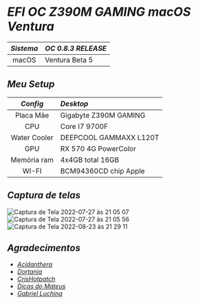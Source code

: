 # *EFI OC Z390M GAMING macOS Ventura*

*Sistema* | *OC 0.8.3  RELEASE*
:---:|:---
macOS | Ventura Beta 5

## *Meu Setup*

*Config* | *Desktop*
:---:|:---
Placa Mãe | Gigabyte Z390M GAMING
CPU | Core I7 9700F
Water Cooler | DEEPCOOL GAMMAXX L120T
GPU | RX 570 4G PowerColor
Memória ram | 4x4GB total 16GB
WI-FI | BCM94360CD chip Apple


## *Captura de telas*

![Captura de Tela 2022-07-27 às 21 05 07](https://user-images.githubusercontent.com/103699861/181393824-21a8ceba-789c-4b1c-929f-645c552a0f15.png)
![Captura de Tela 2022-07-27 às 21 05 56](https://user-images.githubusercontent.com/103699861/181393831-f9e62a80-98cf-4ca3-8fd6-e96edbc5cae2.png)
![Captura de Tela 2022-08-23 às 21 29 11](https://user-images.githubusercontent.com/103699861/186296063-8919a747-64b2-44df-943e-2ee0cbddd3b0.png)



## *Agradecimentos*

- [*Acidanthera*](https://github.com/acidanthera)
- [*Dortania*](https://dortania.github.io/OpenCore-Install-Guide/config.plist/coffee-lake.html#starting-point)
- [*CrisHotpatch*](https://t.me/crishotpatch)
- [*Dicas do Mateus*](https://www.youtube.com/c/DicasdoMateus)
- [*Gabriel Luchina*](https://www.youtube.com/c/gabrielluchina)
